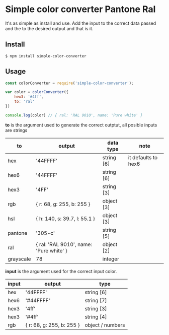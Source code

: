 # Simple color converter Pantone Ral
It's as simple as install and use. Add the input to the correct data passed and the to the desired output and that is it.

## Install
```
$ npm install simple-color-converter
```
## Usage

```javascript
const colorConverter = require('simple-color-converter');

var color = colorConverter({
    hex3: '#4ff',
    to: 'ral'
})

console.log(color) // { ral: 'RAL 9010', name: 'Pure white' }
```

**to** is the argument used to generate the correct outptut, all posible inputs are strings 

| to        | output    | data type     | note  |
| ---       | ---       | ---           | ---   |
| hex       | '44FFFF'  | string [6]    | it defaults to hex6 |
| hex6      | '44FFFF'  | string [6]    |       |
| hex3      | '4FF'     | string [3]    |       |
| rgb       | { r: 68, g: 255, b: 255 }     | object [3] |       |
| hsl       | { h: 140, s: 39.7, l: 55.1 }  | object [3] |       |
|pantone    | '305-c'   | string [5]        |       |
| ral       | { ral: 'RAL 9010', name: 'Pure white' } | object [2] |       |
| grayscale | 78        | integer           |       |


**input** is the argument used for the correct input color.

| input | output    | type          |
| ---   | ---       | ---           |
| hex   | '44FFFF'  | string [6]    |
| hex6  | '#44FFFF' | string [7]    |
| hex3  | '4ff'     | string [3]    |
| hex3  | '#4ff'    | string [4]    |
| rgb   | { r: 68, g: 255, b: 255 } | object / numbers|
